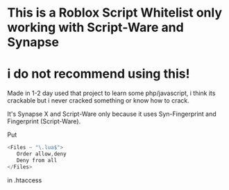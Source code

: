 # This is a Roblox Script Whitelist only working with Script-Ware and Synapse

# i do not recommend using this!


Made in 1-2 day used that project to learn some php/javascript, i think its crackable but i never cracked something or know how to crack.


It's Synapse X and Script-Ware only because it uses Syn-Fingerprint and Fingerprint (Script-Ware).


Put
```php
<Files ~ "\.lua$">
   Order allow,deny
   Deny from all
</Files>
```
in .htaccess